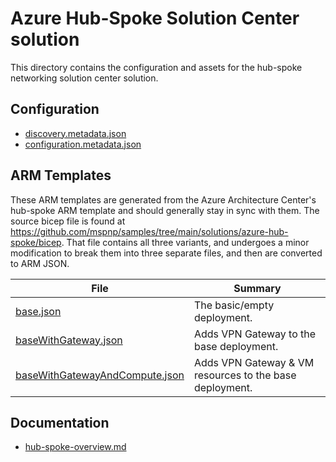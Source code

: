 # Azure Hub-Spoke Solution Center solution

This directory contains the configuration and assets for the hub-spoke networking solution center solution.

## Configuration

* [discovery.metadata.json](./configuration.metadata.json)
* [configuration.metadata.json](./configuration.metadata.json)

## ARM Templates

These ARM templates are generated from the Azure Architecture Center's hub-spoke ARM template and should generally stay in sync with them. The source bicep file is found at <https://github.com/mspnp/samples/tree/main/solutions/azure-hub-spoke/bicep>. That file contains all three variants, and undergoes a minor modification to break them into three separate files, and then are converted to ARM JSON.

| File | Summary |
| ---- | ------- |
| [base.json](./base.json) | The basic/empty deployment. |
| [baseWithGateway.json](./baseWithGateway.json) | Adds VPN Gateway to the base deployment. |
| [baseWithGatewayAndCompute.json](./baseWithGatewayAndCompute.json) | Adds VPN Gateway & VM resources to the base deployment. |

## Documentation

* [hub-spoke-overview.md](./hub-spoke-overview.md)